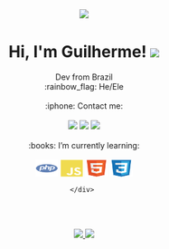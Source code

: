 <div align="center">

<div id="header" align="center">
  <img src="https://media.giphy.com/media/M9gbBd9nbDrOTu1Mqx/giphy.gif" width="100"/>
</div>

<!--
**guilhermessanto/guilhermessanto** is a ✨ _special_ ✨ repository because its `README.md` (this file) appears on your GitHub profile.

Here are some ideas to get you started:
-->
 <h1>
 Hi, I'm Guilherme!
  <img src="https://media.giphy.com/media/hvRJCLFzcasrR4ia7z/giphy.gif" width="30px"/>
</h1> 
  Dev from Brazil 
  <br>
 :rainbow_flag:  He/Ele
</div>
<br>

<div style="display: inline_block">

<div style="display: inline_block">
<div align="center">
  :iphone: Contact me: 
  <div style="display: inline_block"><br>
    <a href="mailto:g.santossantana22@gmail.com"><img src="https://img.shields.io/badge/-Gmail-%23333?style=for-the-badge&logo=gmail&logoColor=white" target="_blank"></a>
    <a href="https://www.linkedin.com/in/guilherme-santana-21073b234/" target="_blank"><img src="https://img.shields.io/badge/-LinkedIn-%230077B5?style=for-the-badge&logo=linkedin&logoColor=white" target="_blank"></a> 
    <a href="https://api.whatsapp.com/send?phone=5511976756555"><img src="https://img.shields.io/badge/WhatsApp-25D366?style=for-the-badge&logo=whatsapp&logoColor=white" target="_blank"></a>
    </div>
</div> <br>
  

 
<div align="center">
            :books: I’m currently learning:
  <div style="display: inline_block"><br>
        <img align="center" alt="vero-php" height="30" width="40" src="https://raw.githubusercontent.com/devicons/devicon/master/icons/php/php-plain.svg">
        <img align="center" alt="vero-Js" height="30" width="40" src="https://raw.githubusercontent.com/devicons/devicon/master/icons/javascript/javascript-plain.svg">
        <img align="center" alt="vero-HTML" height="30" width="40" src="https://raw.githubusercontent.com/devicons/devicon/master/icons/html5/html5-original.svg">
        <img align="center" alt="vero-CSS" height="30" width="40" src="https://raw.githubusercontent.com/devicons/devicon/master/icons/css3/css3-original.svg">

    </div> 
  
</div> 

</div>



<br><br>

<div align="center">
    <a href="https://github.com/guilhermessanto">
    <img height="150em" src="https://github-readme-stats.vercel.app/api?username=guilhermessanto&show_icons=true&theme=github_dark&include_all_commits=true&count_private=true"/>
    <img height="150em" src="https://github-readme-stats.vercel.app/api/top-langs/?username=guilhermessanto&layout=compact&langs_count=7&theme=github_dark"/>
</div>

  
